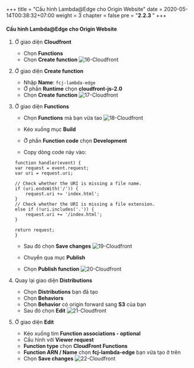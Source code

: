+++
title = "Cấu hình Lambda@Edge cho Origin Website"
date = 2020-05-14T00:38:32+07:00
weight = 3
chapter = false
pre = "<b>2.2.3 </b>"
+++

#### Cấu hình Lambda@Edge cho Origin Website

1. Ở giao diện **Cloudfront**

   - Chọn **Functions**
   - Chọn **Create function**
     ![16-Cloudfront](/images/4/4-cloudfront-16.png?width=90pc)

2. Ở giao diện **Create function**

   - Nhập **Name**: `fcj-lambda-edge`
   - Ở phần **Runtime** chọn **cloudfront-js-2.0**
   - Chọn **Create function**
     ![17-Cloudfront](/images/4/4-cloudfront-17.png?width=90pc)

3. Ở giao diện **Functions**

   - Chọn **Functions** mà bạn vừa tao
     ![18-Cloudfront](/images/4/4-cloudfront-18.png?width=90pc)

   - Kéo xuống mục **Build**
   - Ở phần **Function code** chọn **Development**
   - Copy dòng code này vào:

   ```
   function handler(event) {
   var request = event.request;
   var uri = request.uri;

   // Check whether the URI is missing a file name.
   if (uri.endsWith('/')) {
       request.uri += 'index.html';
   }
   // Check whether the URI is missing a file extension.
   else if (!uri.includes('.')) {
       request.uri += '/index.html';
   }

   return request;
   }
   ```

   - Sau đó chọn **Save changes**
     ![19-Cloudfront](/images/4/4-cloudfront-19.png?width=90pc)

   - Chuyển qua mục **Publish**
   - Chọn **Publish function**
     ![20-Cloudfront](/images/4/4-cloudfront-20.png?width=90pc)

4. Quay lại giao diện **Distributions**

   - Chọn **Distributions** bạn đã tạo
   - Chọn **Behaviors**
   - Chọn **Behavior** có origin forward sang **S3** của bạn
   - Sau đó chọn **Edit**
     ![21-Cloudfront](/images/4/4-cloudfront-21.png?width=90pc)

5. Ở giao diện **Edit**

   - Kéo xuống tìm **Function associations - optional**
   - Cấu hình với **Viewer request**
   - **Function type** chọn **CloudFront Functions**
   - **Function ARN / Name** chọn **fcj-lambda-edge** bạn vừa tạo ở trên
   - Chọn **Save changes**
     ![22-Cloudfront](/images/4/4-cloudfront-22.png?width=90pc)
